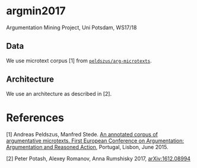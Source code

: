 # argmin2017
Argumentation Mining Project, Uni Potsdam, WS17/18

## Data
We use microtext corpus [1] from [`peldszus/arg-microtexts`](https://github.com/peldszus/arg-microtexts).

## Architecture
We use an architecture as described in [2].

# References
[1] Andreas Peldszus, Manfred Stede. [An annotated corpus of argumentative microtexts. First European Conference on Argumentation: Argumentation and Reasoned Action](http://www.ling.uni-potsdam.de/%7Epeldszus/eca2015-preprint.pdf), Portugal, Lisbon, June 2015.

[2] Peter Potash, Alexey Romanov, Anna Rumshisky 2017, [arXiv:1612.08994](https://arxiv.org/abs/1612.08994)
